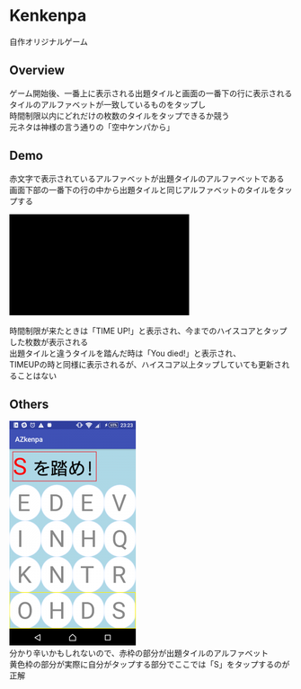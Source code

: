 # Kenkenpa
自作オリジナルゲーム  

## Overview
ゲーム開始後、一番上に表示される出題タイルと画面の一番下の行に表示される  
タイルのアルファベットが一致しているものをタップし  
時間制限以内にどれだけの枚数のタイルをタップできるか競う  
元ネタは神様の言う通りの「空中ケンパから」  

## Demo
赤文字で表示されているアルファベットが出題タイルのアルファベットである  
画面下部の一番下の行の中から出題タイルと同じアルファベットのタイルをタップする

![Kenkenpa](https://github.com/yutaro6547/Kenkenpa/blob/media/Kenkenpa.gif)

時間制限が来たときは「TIME UP!」と表示され、今までのハイスコアとタップした枚数が表示される  
出題タイルと違うタイルを踏んだ時は「You died!」と表示され、  
TIMEUPの時と同様に表示されるが、ハイスコア以上タップしていても更新されることはない

## Others
![Kenkenpa1](https://github.com/yutaro6547/Kenkenpa/blob/media/s_Kenkenpa1.png)  
分かり辛いかもしれないので、赤枠の部分が出題タイルのアルファベット  
黄色枠の部分が実際に自分がタップする部分でここでは「S」をタップするのが正解
